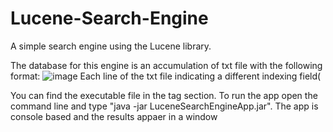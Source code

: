 # Lucene-Search-Engine

A simple search engine using the Lucene library.

The database for this engine is an accumulation of txt file with the following format:
![image](https://user-images.githubusercontent.com/31012236/177048679-d024982b-23dd-4793-ae3a-3e937f0a4c86.png)
Each line of the txt file indicating a different indexing field( 

You can find the executable file in the tag section.
To run the app open the command line and
type "java -jar LuceneSearchEngineApp.jar". The app is console based and the results appaer in a window




